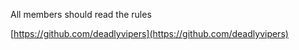All members should read the rules

[https://github.com/deadlyvipers](https://github.com/deadlyvipers)
